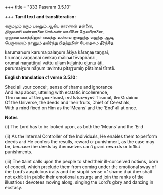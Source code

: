 +++
title = "333 Pasuram 3.5.10"

+++
**Tamil text and transliteration:**

கருமமும் கரும பலனும் ஆகிய காரணன் தன்னை,  
திருமணி வண்ணனை செங்கண் மாலினை தேவபிரானை,  
ஒருமை மனத்தினுள் வைத்து உள்ளம் குழைந்து எழுந்து ஆடி,  
பெருமையும் நாணும் தவிர்ந்து பிதற்றுமின் பேதைமை தீர்ந்தே.

karumamum karuma palaṉum ākiya kāraṇaṉ taṉṉai,  
tirumaṇi vaṇṇaṉai ceṅkaṇ māliṉai tēvapirāṉai,  
orumai maṉattiṉuḷ vaittu uḷḷam kuḻaintu eḻuntu āṭi,  
perumaiyum nāṇum tavirntu pitaṟṟumiṉ pētaimai tīrntē.

**English translation of verse 3.5.10:**

Shed all your conceit, sense of shame and ignorance  
And leap about, uttering with ecstatic incoherence,  
The names of the gem-hued, red lotus-eyed Tirumāl, the Ordainer  
Of the Universe, the deeds and their fruits, Chief of Celestials,  
With a mind fixed on Him as the ‘Means’ and the ‘End’ all at once.

**Notes**

\(i\) The Lord has to be looked upon, as both the ‘Means’ and the ‘End

\(ii\) As the Internal Controller of the Individuals, He enables them to perform deeds and He confers the results, reward or punishment, as the case may be, because the deeds by themselves can’t grant rewards or inflict punishments.

\(iii\) The Saint calls upon the people to shed their ill-conceived notions, born of conceit, which preclude them from coming under the emotional sway of the Lord’s auspicious traits and the stupid sense of shame that they shall not exhibit in public their emotional upsurge and join the ranks of the illustrious devotees moving along, singing the Lord’s glory and dancing in ecstasy.


